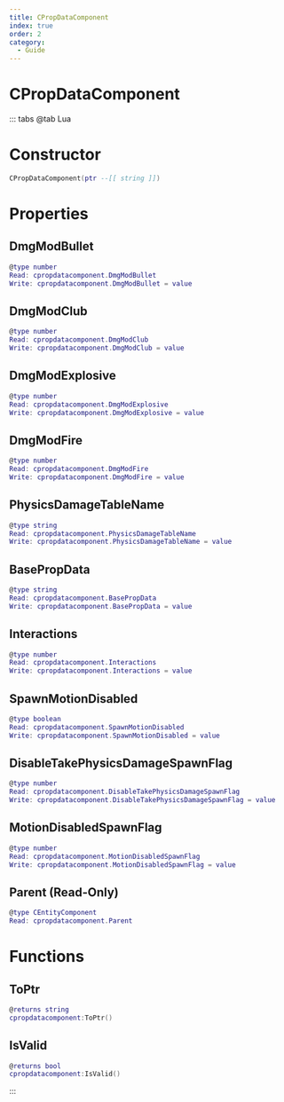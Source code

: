 ```yaml
---
title: CPropDataComponent
index: true
order: 2
category:
  - Guide
---
```


# CPropDataComponent

::: tabs
@tab Lua
# Constructor
```lua
CPropDataComponent(ptr --[[ string ]])
```
# Properties
## DmgModBullet 
```lua
@type number
Read: cpropdatacomponent.DmgModBullet
Write: cpropdatacomponent.DmgModBullet = value
```
## DmgModClub 
```lua
@type number
Read: cpropdatacomponent.DmgModClub
Write: cpropdatacomponent.DmgModClub = value
```
## DmgModExplosive 
```lua
@type number
Read: cpropdatacomponent.DmgModExplosive
Write: cpropdatacomponent.DmgModExplosive = value
```
## DmgModFire 
```lua
@type number
Read: cpropdatacomponent.DmgModFire
Write: cpropdatacomponent.DmgModFire = value
```
## PhysicsDamageTableName 
```lua
@type string
Read: cpropdatacomponent.PhysicsDamageTableName
Write: cpropdatacomponent.PhysicsDamageTableName = value
```
## BasePropData 
```lua
@type string
Read: cpropdatacomponent.BasePropData
Write: cpropdatacomponent.BasePropData = value
```
## Interactions 
```lua
@type number
Read: cpropdatacomponent.Interactions
Write: cpropdatacomponent.Interactions = value
```
## SpawnMotionDisabled 
```lua
@type boolean
Read: cpropdatacomponent.SpawnMotionDisabled
Write: cpropdatacomponent.SpawnMotionDisabled = value
```
## DisableTakePhysicsDamageSpawnFlag 
```lua
@type number
Read: cpropdatacomponent.DisableTakePhysicsDamageSpawnFlag
Write: cpropdatacomponent.DisableTakePhysicsDamageSpawnFlag = value
```
## MotionDisabledSpawnFlag 
```lua
@type number
Read: cpropdatacomponent.MotionDisabledSpawnFlag
Write: cpropdatacomponent.MotionDisabledSpawnFlag = value
```
## Parent (Read-Only)
```lua
@type CEntityComponent
Read: cpropdatacomponent.Parent
```
# Functions
## ToPtr
```lua
@returns string
cpropdatacomponent:ToPtr()
```
## IsValid
```lua
@returns bool
cpropdatacomponent:IsValid()
```

:::